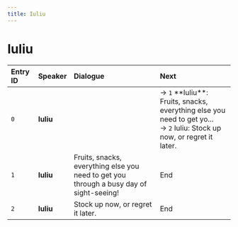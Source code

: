 ```yaml
---
title: Iuliu
---
```


# Iuliu


| Entry ID | Speaker | Dialogue | Next |
| :------- | :------ | :------- | :------------ |
| `0` | **Iuliu** |  | → `1` \*\*Iuliu\*\*: Fruits, snacks, everything else you need to get yo\.\.\.<br>→ `2` Iuliu: Stock up now, or regret it later\. |
| `1` | **Iuliu** | Fruits, snacks, everything else you need to get you through a busy day of sight\-seeing\! | End |
| `2` | **Iuliu** | Stock up now, or regret it later\. | End |
